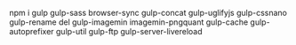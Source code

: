 npm i gulp gulp-sass browser-sync gulp-concat gulp-uglifyjs gulp-cssnano gulp-rename del gulp-imagemin imagemin-pngquant gulp-cache gulp-autoprefixer gulp-util gulp-ftp gulp-server-livereload